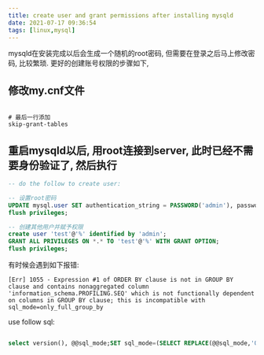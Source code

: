 ```yaml
---
title: create user and grant permissions after installing mysqld
date: 2021-07-17 09:36:54
tags: [linux,mysql]
---
```


mysqld在安装完成以后会生成一个随机的root密码, 但需要在登录之后马上修改密码, 比较繁琐.
更好的创建账号权限的步骤如下,

## 修改my.cnf文件

```

# 最后一行添加
skip-grant-tables

```

## 重启mysqld以后, 用root连接到server, 此时已经不需要身份验证了, 然后执行

```sql
-- do the follow to create user:

-- 设置root密码
UPDATE mysql.user SET authentication_string = PASSWORD('admin'), password_expired = 'N' WHERE User = 'root' AND Host = 'localhost'
flush privileges;

-- 创建其他用户并赋予权限
create user 'test'@'%' identified by 'admin';
GRANT ALL PRIVILEGES ON *.* TO 'test'@'%' WITH GRANT OPTION;
flush privileges;

```

有时候会遇到如下报错:

```
[Err] 1055 - Expression #1 of ORDER BY clause is not in GROUP BY clause and contains nonaggregated column 'information_schema.PROFILING.SEQ' which is not functionally dependent on columns in GROUP BY clause; this is incompatible with sql_mode=only_full_group_by
```

use follow sql:

```sql

select version(), @@sql_mode;SET sql_mode=(SELECT REPLACE(@@sql_mode,'ONLY_FULL_GROUP_BY',''));

```
